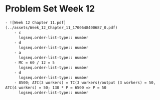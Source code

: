 # Problem Set Week 12
	- ![Week 12 Chapter 11.pdf](../assets/Week_12_Chapter_11_1700648400687_0.pdf)
		- c
		  logseq.order-list-type:: number
		- d
		  logseq.order-list-type:: number
		- a
		  logseq.order-list-type:: number
		- MC = 60 / 12 = 5
		  logseq.order-list-type:: number
		- d
		  logseq.order-list-type:: number
		- 8500; ATC(3 workers) = TC(3 workers)/output (3 workers) = 50, ATC(4 workers) = 50; 130 * P = 6500 => P = 50
		  logseq.order-list-type:: number